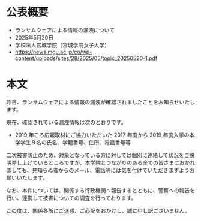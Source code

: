 # 公表概要
- ランサムウェアによる情報の漏洩について
- 2025年5月20日
- 学校法人宮城学院（宮城学院女子大学）
- https://news.mgu.ac.jp/co/wp-content/uploads/sites/28/2025/05/topic_20250520-1.pdf

# 本文
昨⽇、ランサムウェアによる情報の漏洩が確認されましたことをお知らせいたします。

現在、確認されている漏洩情報は次のとおりです。

- 2019 年ころ広報取材にご協⼒いただいた 2017 年度から 2019 年度⼊学の本学学⽣９名の⽒名、学籍番号、住所、電話番号等

⼆次被害防⽌のため、対象となっている⽅に対しては個別に連絡して状況をご説明差し上げているところですが、本学院とつながりのある全ての皆さまにおかれましても、⾒知らぬ者からのメール、電話等には気を付けていただきますようお願いいたします。

なお、本件については、関係する⾏政機関へ報告するとともに、警察への報告を⾏い、連携して被害についての調査を⾏っております。

この度は、関係各所にご迷惑、ご⼼配をおかけし、誠に申し訳ございません。
